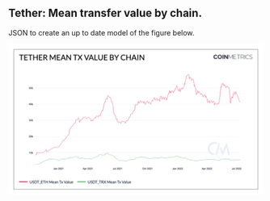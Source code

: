 ## Tether: Mean transfer value by chain.

JSON to create an up to date model of the figure below. 

![USDT Tx Value by chain](./Tether_Mean_Tx_Value_by_Chain.png)